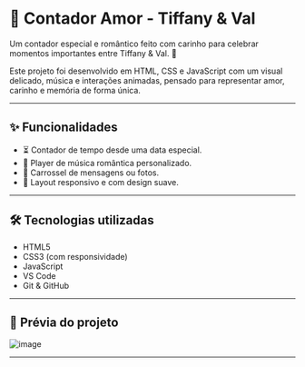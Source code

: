 # 💖 Contador Amor - Tiffany & Val

Um contador especial e romântico feito com carinho para celebrar momentos importantes entre Tiffany & Val. 🎉

Este projeto foi desenvolvido em HTML, CSS e JavaScript com um visual delicado, música e interações animadas, pensado para representar amor, carinho e memória de forma única.

---

## ✨ Funcionalidades

- ⏳ Contador de tempo desde uma data especial.
- 🎵 Player de música romântica personalizado.
- 📸 Carrossel de mensagens ou fotos.
- 🎨 Layout responsivo e com design suave.

---

## 🛠️ Tecnologias utilizadas

- HTML5
- CSS3 (com responsividade)
- JavaScript
- VS Code
- Git & GitHub

---

## 📸 Prévia do projeto

![image](https://github.com/user-attachments/assets/38a3d35d-d910-4a6a-a9fb-9ea6069dc417)


---

 
